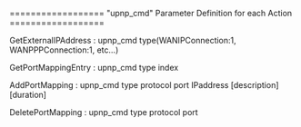 ================== "upnp_cmd" Parameter Definition for each Action ==================

GetExternalIPAddress : upnp_cmd type(WANIPConnection:1, WANPPPConnection:1, etc...)

GetPortMappingEntry  : upnp_cmd type index

AddPortMapping       : upnp_cmd type protocol port IPaddress [description] [duration]

DeletePortMapping    : upnp_cmd type protocol port
